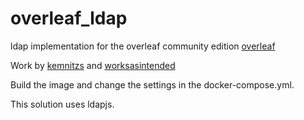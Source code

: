 # overleaf_ldap
ldap implementation for the overleaf community edition [overleaf](https://github.com/overleaf/overleaf)

Work by [kemnitzs](https://github.com/kemnitzs) and [worksasintended](https://github.com/worksasintended)

Build the image and change the settings in the docker-compose.yml.

This solution uses ldapjs.
